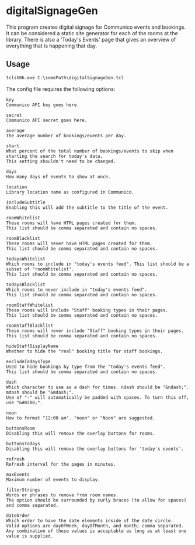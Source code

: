 digitalSignageGen
========

This program creates digital signage for Communico events and bookings.
It can be considered a static site generator for each of the rooms at the library.
There is also a 'Today's Events' page that gives an overview of everything that is happening that day.

## Usage

```html
tclsh86.exe C:\somePath\digitalSignageGen.tcl
```

The config file requires the following options:

    key
    Communico API key goes here.

    secret
    Communico API secret goes here.

    average
    The average number of bookings/events per day.

    start
    What percent of the total number of bookings/events to skip when starting the search for today's data.
    This setting shouldn't need to be changed.

    days
    How many days of events to show at once.

    location
    Library location name as configured in Communico.

    includeSubtitle
    Enabling this will add the subtitle to the title of the event.

    roomWhitelist
    These rooms will have HTML pages created for them.
    This list should be comma separated and contain no spaces.

    roomBlacklist
    These rooms will never have HTML pages created for them.
    This list should be comma separated and contain no spaces.

    todaysWhitelist
    Which rooms to include in "today's events feed". This list should be a subset of "roomWhitelist".
    This list should be comma separated and contain no spaces.

    todaysBlacklist
    Which rooms to never include in "today's events feed".
    This list should be comma separated and contain no spaces.

    roomStaffWhitelist
    These rooms will include "Staff" booking types in their pages.
    This list should be comma separated and contain no spaces.

    roomStaffBlacklist
    These rooms will never include "Staff" booking types in their pages.
    This list should be comma separated and contain no spaces.

    hideStaffDisplayName
    Whether to hide the "real" booking title for staff bookings.

    excludeTodaysType
    Used to hide bookings by type from the "today's events feed".
    This list should be comma separated and contain no spaces.

    dash
    Which character to use as a dash for times. ndash should be "&ndash;". mdash should be "&mdash;".
    Use of "-" will automatically be padded with spaces. To turn this off, use "&#8208;".

    noon
    How to format "12:00 am". "noon" or "Noon" are suggested.

    buttonsRoom
    Disabling this will remove the overlay buttons for rooms.

    buttonsTodays
    Disabling this will remove the overlay buttons for 'today's events'.

    refresh
    Refresh interval for the pages in minutes.

    maxEvents
    Maximum number of events to display.

    filterStrings
    Words or phrases to remove from room names.
    The option should be surrounded by curly braces (to allow for spaces) and comma separated.

    dateOrder
    Which order to have the date elements inside of the date circle.
    Valid options are dayOfWeek, dayOfMonth, and month; comma separated.
    Any combination of these values is acceptable as long as at least one value is supplied.